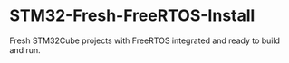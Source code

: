 # STM32-Fresh-FreeRTOS-Install
Fresh STM32Cube projects with FreeRTOS integrated and ready to build and run.
